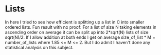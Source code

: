 # Lists
In here I tried to see how efficient is splitting up a list in C into smaller ordered lists.
Fun result with no proof:
For a list of size N taking elements in ascending order on average it can be split up into 
2*sqrt(N) lists of size sqrt(N)/2.
If I allow addition at both ends I get on average size_of_list * M = number_of_lists where 
1.85 <= M <= 2. But I do admit I haven't done any statistical analysis on this subject.
